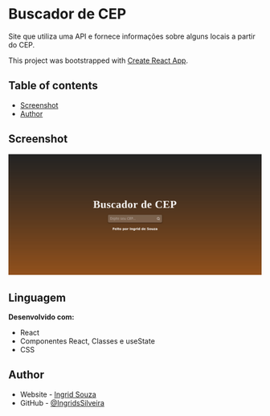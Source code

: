 # Buscador de CEP

Site que utiliza uma API e fornece informações sobre alguns locais a partir do CEP.

This project was bootstrapped with [Create React App](https://github.com/facebook/create-react-app).

## Table of contents

- [Screenshot](#screenshot)
- [Author](#author)

## Screenshot

![](public/buscadir.png)

## Linguagem
<p><strong>Desenvolvido com:</strong></p>
<ul>
        <li>React</li>
        <li>Componentes React, Classes e useState</li>
        <li>CSS</li>
</ul>

## Author

- Website - [Ingrid Souza](https://ingriddev.netlify.app/)
- GitHub - [@IngridsSilveira](https://github.com/IngridsSilveira)

